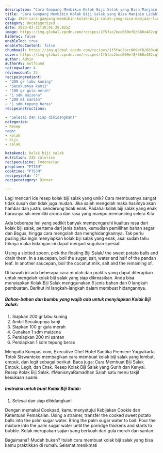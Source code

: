 ```yaml
---
description: "Cara Gampang Membikin Kolak Biji Salak yang Bisa Manjain Lidah"
title: "Cara Gampang Membikin Kolak Biji Salak yang Bisa Manjain Lidah"
slug: 1804-cara-gampang-membikin-kolak-biji-salak-yang-bisa-manjain-lidah
category: Uncategorized
date: 2023-03-21T10:01:28.825Z
image: https://img-global.cpcdn.com/recipes/1f5fac2bcc069ef8/680x482cq70/kolak-biji-salak-foto-resep-utama.jpg
hideToc: false
enableToc: true
enableTocContent: false
thumbnail: https://img-global.cpcdn.com/recipes/1f5fac2bcc069ef8/680x482cq70/kolak-biji-salak-foto-resep-utama.jpg
cover: https://img-global.cpcdn.com/recipes/1f5fac2bcc069ef8/680x482cq70/kolak-biji-salak-foto-resep-utama.jpg
author: Admin
authorAv: notfound
ratingvalue: 4
reviewcount: 25
recipeingredient:
- "200 gr labu kuning"
- "Secukupnya kanji"
- "100 gr gula merah"
- "1 sdm maizena"
- "200 ml santan"
- "1 sdm tepung beras"
recipeinstructions:

- "Selesai dan siap dihidangkan!"
categories:
- Resep
tags:
- kolak
- biji
- salak

katakunci: kolak biji salak 
nutrition: 235 calories
recipecuisine: Indonesian
preptime: "PT15M"
cooktime: "PT53M"
recipeyield: "2"
recipecategory: Dinner

---
```





Lagi mencari ide resep kolak biji salak yang unik? Cara membuatnya sangat tidak susah dan tidak juga mudah. Jika salah mengolah maka hasilnya akan hambar dan justru cenderung tidak enak. Padahal kolak biji salak yang enak harusnya sih memiliki aroma dan rasa yang mampu memancing selera Kita.





Ada beberapa hal yang sedikit banyak mempengaruhi kualitas rasa dari kolak biji salak, pertama dari jenis bahan, kemudian pemilihan bahan segar dan Bagus, hingga cara mengolah dan menghidangkannya. Tak perlu pusing jika ingin menyiapkan kolak biji salak yang enak,      asal sudah tahu triknya maka hidangan ini dapat menjadi suguhan spesial.














Using a slotted spoon, pick the floating Biji Salak/ the sweet potato balls and drain them. In a saucepan, boil the sugar, salt, water and half of the pandan leaf. In another saucepan, boil the coconut milk, salt and the remaining of.






Di bawah ini ada beberapa cara mudah dan praktis yang dapat diterapkan untuk mengolah kolak biji salak yang siap dikreasikan. Anda bisa menyiapkan Kolak Biji Salak menggunakan 6 jenis bahan dan 0 langkah pembuatan. Berikut ini langkah-langkah dalam membuat hidangannya.

<!--inarticleads1-->

##### Bahan-bahan dan bumbu yang wajib ada untuk menyiapkan Kolak Biji Salak:

1. Siapkan 200 gr labu kuning
1. Ambil Secukupnya kanji
1. Siapkan 100 gr gula merah
1. Gunakan 1 sdm maizena
1. Persiapkan 200 ml santan
1. Persiapkan 1 sdm tepung beras


Mengutip Kompas.com, Executive Chef Hotel Santika Premiere Yogyakarta Totok Siswantoko membagikan cara membuat kolak biji salak yang lembut, empuk, dan legit sebagai berikut. Baca juga: Cara Membuat Biji Salak Empuk, Legit, dan Enak. Resep Kolak Biji Salak yang Gurih dan Kenyal. Resep Kolak Biji Salak. #ManisnyaRamadhan Salah satu menu takjil kesukaan suami. 

<!--inarticleads2-->

##### Instruksi untuk buat Kolak Biji Salak:


1. Selesai dan siap dihidangkan!

Dengan memakai Cookpad, kamu menyetujui Kebijakan Cookie dan Ketentuan Pemakaian. Using a strainer, transfer the cooked sweet potato balls into the palm sugar water. Bring the palm sugar water to boil. Pour the mixture into the palm sugar water until the porridge thickens and starts to bubble. Kolak merupakan sajian yang berkuah dari gula merah dan santan. 

Bagaimana? Mudah bukan? Itulah cara membuat kolak biji salak yang bisa kamu praktikkan di rumah. Selamat menikmati
